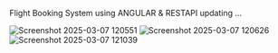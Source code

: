 Flight Booking System using ANGULAR & RESTAPI  updating ...

![Screenshot 2025-03-07 120551](https://github.com/user-attachments/assets/36025e2b-22ec-43e8-8946-467c63a2270e)
![Screenshot 2025-03-07 120626](https://github.com/user-attachments/assets/dbe2f7cb-49b8-4af6-8496-283067d61704)
![Screenshot 2025-03-07 121039](https://github.com/user-attachments/assets/cf38bb28-47e9-4f64-9b64-2dc074754f52)
